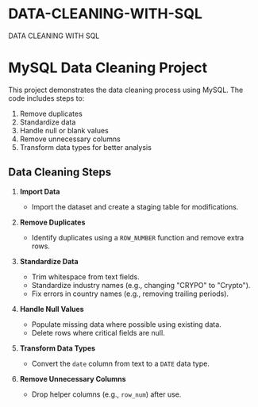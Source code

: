 # DATA-CLEANING-WITH-SQL
DATA CLEANING WITH SQL
# MySQL Data Cleaning Project

This project demonstrates the data cleaning process using MySQL. The code includes steps to:
1. Remove duplicates
2. Standardize data
3. Handle null or blank values
4. Remove unnecessary columns
5. Transform data types for better analysis

## Data Cleaning Steps
1. **Import Data**  
   - Import the dataset and create a staging table for modifications.

2. **Remove Duplicates**  
   - Identify duplicates using a `ROW_NUMBER` function and remove extra rows.

3. **Standardize Data**  
   - Trim whitespace from text fields.
   - Standardize industry names (e.g., changing "CRYPO" to "Crypto").
   - Fix errors in country names (e.g., removing trailing periods).

4. **Handle Null Values**  
   - Populate missing data where possible using existing data.
   - Delete rows where critical fields are null.

5. **Transform Data Types**  
   - Convert the `date` column from text to a `DATE` data type.

6. **Remove Unnecessary Columns**  
   - Drop helper columns (e.g., `row_num`) after use.

